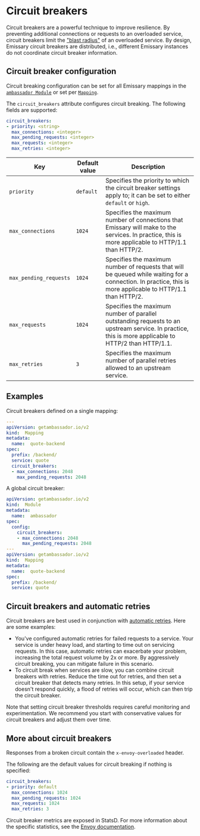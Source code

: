 # Circuit breakers

Circuit breakers are a powerful technique to improve resilience. By preventing additional connections or requests to an overloaded service, circuit breakers limit the ["blast radius"](https://www.ibm.com/garage/method/practices/manage/practice_limited_blast_radius/) of an overloaded service. By design, Emissary circuit breakers are distributed, i.e., different Emissary instances do not coordinate circuit breaker information.

## Circuit breaker configuration

Circuit breaking configuration can be set for all Emissary mappings in the [`ambassador Module`](../../running/ambassador) or set per [`Mapping`](../mappings).

The `circuit_breakers` attribute configures circuit breaking. The following fields are supported:

```yaml
circuit_breakers:
- priority: <string>
  max_connections: <integer>
  max_pending_requests: <integer>
  max_requests: <integer>
  max_retries: <integer>
```

|Key|Default value|Description|
|---|---|---|
|`priority`|`default`|Specifies the priority to which the circuit breaker settings apply to; it can be set to either `default` or `high`.|
|`max_connections`|`1024`|Specifies the maximum number of connections that Emissary will make to the services. In practice, this is more applicable to HTTP/1.1 than HTTP/2.|
|`max_pending_requests`|`1024`|Specifies the maximum number of requests that will be queued while waiting for a connection. In practice, this is more applicable to HTTP/1.1 than HTTP/2.|
|`max_requests`|`1024`|Specifies the maximum number of parallel outstanding requests to an upstream service. In practice, this is more applicable to HTTP/2 than HTTP/1.1.|
|`max_retries`|`3`|Specifies the maximum number of parallel retries allowed to an upstream service.|

## Examples

Circuit breakers defined on a single mapping:

```yaml
---
apiVersion: getambassador.io/v2
kind:  Mapping
metadata:
  name:  quote-backend
spec:
  prefix: /backend/
  service: quote
  circuit_breakers:
  - max_connections: 2048
    max_pending_requests: 2048
```

A global circuit breaker:

```yaml
apiVersion: getambassador.io/v2
kind:  Module
metadata:
  name:  ambassador
spec:
  config:
    circuit_breakers:
    - max_connections: 2048
      max_pending_requests: 2048
---
apiVersion: getambassador.io/v2
kind:  Mapping
metadata:
  name:  quote-backend
spec:
  prefix: /backend/
  service: quote
```

## Circuit breakers and automatic retries

Circuit breakers are best used in conjunction with [automatic retries](../retries). Here are some examples:

* You've configured automatic retries for failed requests to a service. Your service is under heavy load, and starting to time out on servicing requests. In this case, automatic retries can exacerbate your problem, increasing the total request volume by 2x or more. By aggressively circuit breaking, you can mitigate failure in this scenario.
* To circuit break when services are slow, you can combine circuit breakers with retries. Reduce the time out for retries, and then set a circuit breaker that detects many retries. In this setup, if your service doesn't respond quickly, a flood of retries will occur, which can then trip the circuit breaker.

Note that setting circuit breaker thresholds requires careful monitoring and experimentation. We recommend you start with conservative values for circuit breakers and adjust them over time.

## More about circuit breakers

Responses from a broken circuit contain the `x-envoy-overloaded` header.

The following are the default values for circuit breaking if nothing is specified:

```yaml
circuit_breakers:
- priority: default
  max_connections: 1024
  max_pending_requests: 1024
  max_requests: 1024
  max_retries: 3
```

Circuit breaker metrics are exposed in StatsD. For more information about the specific statistics, see the [Envoy documentation](https://www.envoyproxy.io/docs/envoy/latest/intro/arch_overview/upstream/circuit_breaking.html).
